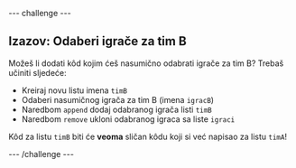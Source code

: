 \--- challenge \---

## Izazov: Odaberi igrače za tim B

Možeš li dodati kôd kojim ćeš nasumično odabrati igrače za tim B? Trebaš učiniti sljedeće:

+ Kreiraj novu listu imena `timB`
+ Odaberi nasumičnog igrača za tim B (imena `igracB`)
+ Naredbom `append` dodaj odabranog igrača listi `timB`
+ Naredbom `remove` ukloni odabranog igraca sa liste `igraci`

Kôd za listu `timB` biti će **veoma** sličan kôdu koji si već napisao za listu `timA`!

\--- /challenge \---